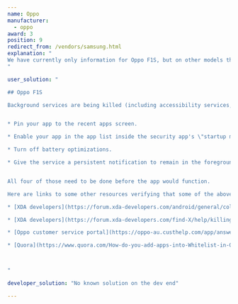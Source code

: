 ```yaml
---
name: Oppo
manufacturer:
  - oppo
award: 3
position: 9
redirect_from: /vendors/samsung.html
explanation: "
We have currently only information for Oppo F1S, but on other models the situation may well be similar.
"

user_solution: "

## Oppo F1S

Background services are being killed (including accessibility services, which then need re-enabling) every time you turn the screen off. So far, a workaround for this is:


* Pin your app to the recent apps screen.

* Enable your app in the app list inside the security app's \"startup manager\" and \"floating app list\" (com.coloros.safecenter / com.coloros.safecenter.permission.Permission).

* Turn off battery optimizations.

* Give the service a persistent notification to remain in the foreground.


All four of those need to be done before the app would function.

Here are links to some other resources verifying that some of the above steps work on other Oppo devices:

* [XDA developers](https://forum.xda-developers.com/android/general/coloros-5-0-how-to-allow-apps-running-t3847738)

* [XDA developers](https://forum.xda-developers.com/find-X/help/killing-apps-screen-off-arghh-t3818105)

* [Oppo customer service portal](https://oppo-au.custhelp.com/app/answers/detail/a_id/1313/~/how-to-lock-applications-in-the-background%3F)

* [Quora](https://www.quora.com/How-do-you-add-apps-into-Whitelist-in-OPPO-F1s-phone)



"

developer_solution: "No known solution on the dev end"

---
```

